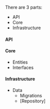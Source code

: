 There are 3 parts:

+ API
+ Core
+ Infrastructure

#### API

#### Core

- Entities
- Interfaces

#### Infrastructure

- Data
  - Migrations
  - [Repository]